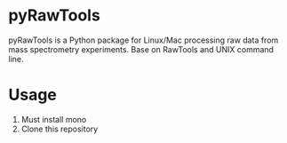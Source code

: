 # pyRawTools

pyRawTools is a Python package for Linux/Mac processing raw data from mass spectrometry experiments. Base on RawTools and UNIX command line.

# Usage
1. Must install mono
2. Clone this repository